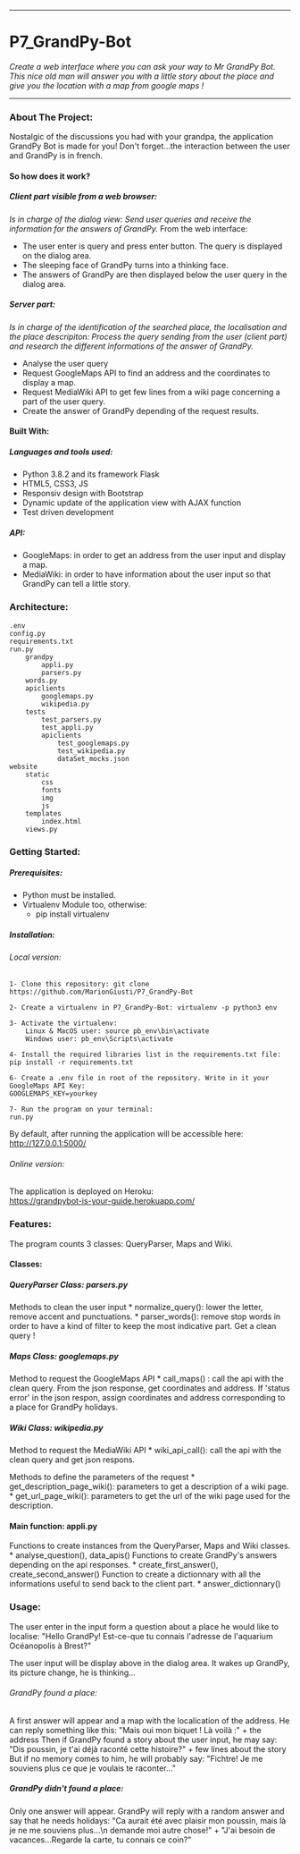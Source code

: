 ****************************************************************************************************************
# P7_GrandPy-Bot
*Create a web interface where you can ask your way to Mr GrandPy Bot. This nice old man will answer you with a little story about the place and give you the location with a map from google maps !*
*****************************************************************************************************************

### About The Project:
Nostalgic of the discussions you had with your grandpa, the application GrandPy Bot is made for you! Don't forget...the interaction between the user and GrandPy is in french.

#### So how does it work?
##### Client part *visible from a web browser*:
*Is in charge of the dialog view:
Send user queries and receive the information for the answers of GrandPy.*
From the web interface: 
- The user enter is query and press enter button. The query is displayed on the dialog area.
- The sleeping face of GrandPy turns into a thinking face.
- The answers of GrandPy are then displayed below the user query in the dialog area.

##### Server part:
*Is in charge of the identification of the searched place, the localisation and the place descripiton:
Process the query sending from the user (client part) and research the different informations of the answer of GrandPy.*
- Analyse the user query
- Request GoogleMaps API to find an address and the coordinates to display a map.
- Request MediaWiki API to get few lines from a wiki page concerning a part of the user query.
- Create the answer of GrandPy depending of the request results.

#### Built With:
##### Languages and tools used:
- Python 3.8.2 and its framework Flask
- HTML5, CSS3, JS
- Responsiv design with Bootstrap
- Dynamic update of the application view with AJAX function
- Test driven development
##### API:
- GoogleMaps: in order to get an address from the user input and display a map.
- MediaWiki: in order to have information about the user input so that GrandPy can tell a little story.

### Architecture:
	.env
	config.py
	requirements.txt
	run.py
	 	grandpy
			appli.py
			parsers.py
		words.py
		apiclients
			googlemaps.py
			wikipedia.py
		tests
			test_parsers.py
			test_appli.py
			apiclients
				test_googlemaps.py
				test_wikipedia.py
				dataSet_mocks.json
	website
		static
			css
			fonts
			img
			js
		templates
			index.html
		views.py


### Getting Started:
##### Prerequisites:
- Python must be installed.
- Virtualenv Module too, otherwise:
	* pip install virtualenv

##### Installation:
###### Local version:
	1- Clone this repository: git clone https://github.com/MarionGiusti/P7_GrandPy-Bot

	2- Create a virtualenv in P7_GrandPy-Bot: virtualenv -p python3 env

	3- Activate the virtualenv:
		Linux & MacOS user: source pb_env\bin\activate
		Windows user: pb_env\Scripts\activate

	4- Install the required libraries list in the requirements.txt file: pip install -r requirements.txt

	6- Create a .env file in root of the repository. Write in it your GoogleMaps API Key:
	GOOGLEMAPS_KEY=yourkey

	7- Run the program on your terminal:
	run.py

By default, after running the application will be accessible here: http://127.0.0.1:5000/

###### Online version:
The application is deployed on Heroku:  
https://grandpybot-is-your-guide.herokuapp.com/

### Features:
The program counts 3 classes: QueryParser, Maps and Wiki.
#### Classes:
##### QueryParser Class: parsers.py
Methods to clean the user input
	* normalize_query(): lower the letter, remove accent and punctuations.
	* parser_words(): remove stop words in order to have a kind of filter to keep the most indicative part.
Get a clean query !

##### Maps Class: googlemaps.py
Method to request the GoogleMaps API
	* call_maps() : call the api with the clean query. From the json response, get coordinates and address. If 'status error' in the json respon, assign coordinates and address corresponding to a place for GrandPy holidays.

##### Wiki Class: wikipedia.py
Method to request the MediaWiki API
	* wiki_api_call(): call the api with the clean query and get json respons.

Methods to define the parameters of the request
	* get_description_page_wiki(): parameters to get a description of a wiki page.
	* get_url_page_wiki(): parameters to get the url of the wiki page used for the description.

#### Main function: appli.py
Functions to create instances from the QueryParser, Maps and Wiki classes.
	* analyse_question(), data_apis()
Functions to create GrandPy's answers depending on the api responses.
	* create_first_answer(), create_second_answer()
Function to create a dictionnary with all the informations useful to send back to the client part.
	* answer_dictionnary()

### Usage:
The user enter in the input form a question about a place he would like to localise:
	"Hello GrandPy! Est-ce-que tu connais l'adresse de l'aquarium Océanopolis à Brest?"

The user input will be display above in the dialog area.
It wakes up GrandPy, its picture change, he is thinking...

###### GrandPy found a place:
A first answer will appear and a map with the localication of the address. He can reply something like this:
 "Mais oui mon biquet ! Là voilà :" + the address
Then if GrandPy found a story about the user input, he may say:
	"Dis poussin, je t'ai déjà raconté cette histoire?" + few lines about the story
But if no memory comes to him, he will probably say:
	"Fichtre! Je me souviens plus ce que je voulais te raconter..."

##### GrandPy didn't found a place:
Only one answer will appear. GrandPy will reply with a random answer and say that he needs holidays:
	"Ca aurait été avec plaisir mon poussin, mais là je ne me souviens plus...\n
	demande moi autre chose!" + "J'ai besoin de vacances...Regarde la carte, tu connais ce coin?"
